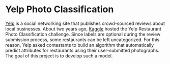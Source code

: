 # Yelp Photo Classification
[Yelp](https://www.yelp.com/) is a social networking site that publishes crowd-sourced reviews about local businesses. About two years ago, [Kaggle](https://www.kaggle.com/) hosted the Yelp Restaurant Photo Classification challenge. Since labels are optional during the review submission process, some restaurants can be left uncategorized. For this reason, Yelp asked contestants to build an algorithm that automatically predict attributes for restaurants using their user-submitted photographs. The goal of this project is to develop such a model.
